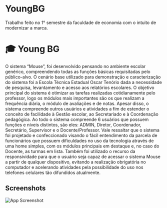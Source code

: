 # YoungBG
Trabalho feito no 1° semestre da faculdade de economia com o intuito de modernizar a marca.
# 🎓 Young BG

 O sistema “Mouse”, foi desenvolvido pensando no ambiente escolar genérico, compreendendo todas as funções básicas requisitadas pelo público-alvo. O cenário base utilizado para demonstração e caracterização do sistema foi a Escola Técnica Estadual Oscar Tenório dada a necessidade de pesquisa, levantamento e acesso aos relatórios escolares.
 O objetivo principal do sistema é otimizar as tarefas realizadas cotidianamente pelo professor, logo os módulos mais importantes são os que realizam a frequência diária, o módulo de avaliações e de notas. Apesar disso, o sistema compreende outros usuários e atividades a fim de estender o conceito de facilidade à Gestão escolar, ao Secretariado e à Coordenação pedagógica. Ao todo o sistema compreende 6 usuários que possuem funções e níveis distintos, são eles: ADMIN, Diretor, Coordenador, Secretário, Supervisor e o Docente/Professor.
 Vale ressaltar que o sistema foi projetado e confeccionado visando o fácil entendimento da parcela de funcionários que possuem dificuldades no uso da tecnologia através de uma home simples, com os módulos principais em destaque e, no caso do Docente, as turmas em lista. Também foi utilizado o recurso da responsividade para que o usuário seja capaz de acessar o sistema Mouse a partir de qualquer dispositivo, evitando a realização obrigatória no computador e acelerando atividades  pela possibilidade do uso nos telefones celulares tão difundidos atualmente.


## Screenshots

![App Screenshot](https://dev.to/snoke1711/logo-33fi)
